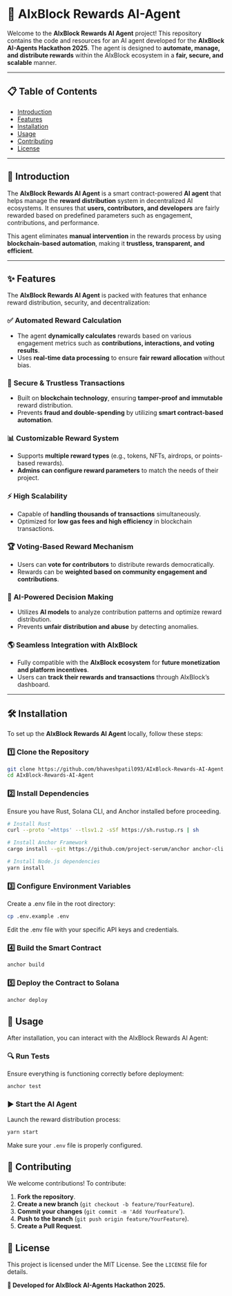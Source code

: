# 🎉 AIxBlock Rewards AI-Agent

Welcome to the **AIxBlock Rewards AI Agent** project! This repository contains the code and resources for an AI agent developed for the **AIxBlock AI-Agents Hackathon 2025**. The agent is designed to **automate, manage, and distribute rewards** within the AIxBlock ecosystem in a **fair, secure, and scalable** manner.

---

## 📋 Table of Contents

- [Introduction](#-introduction)
- [Features](#-features)
- [Installation](#-installation)
- [Usage](#-usage)
- [Contributing](#-contributing)
- [License](#-license)

---

## 📖 Introduction

The **AIxBlock Rewards AI Agent** is a smart contract-powered **AI agent** that helps manage the **reward distribution** system in decentralized AI ecosystems. It ensures that **users, contributors, and developers** are fairly rewarded based on predefined parameters such as engagement, contributions, and performance.

This agent eliminates **manual intervention** in the rewards process by using **blockchain-based automation**, making it **trustless, transparent, and efficient**.

---

## ✨ Features

The **AIxBlock Rewards AI Agent** is packed with features that enhance reward distribution, security, and decentralization:

### ✅ **Automated Reward Calculation**
- The agent **dynamically calculates** rewards based on various engagement metrics such as **contributions, interactions, and voting results**.
- Uses **real-time data processing** to ensure **fair reward allocation** without bias.

### 🔐 **Secure & Trustless Transactions**
- Built on **blockchain technology**, ensuring **tamper-proof and immutable** reward distribution.
- Prevents **fraud and double-spending** by utilizing **smart contract-based automation**.

### 📊 **Customizable Reward System**
- Supports **multiple reward types** (e.g., tokens, NFTs, airdrops, or points-based rewards).
- **Admins can configure reward parameters** to match the needs of their project.

### ⚡ **High Scalability**
- Capable of **handling thousands of transactions** simultaneously.
- Optimized for **low gas fees and high efficiency** in blockchain transactions.

### 🏆 **Voting-Based Reward Mechanism**
- Users can **vote for contributors** to distribute rewards democratically.
- Rewards can be **weighted based on community engagement and contributions**.

### 🤖 **AI-Powered Decision Making**
- Utilizes **AI models** to analyze contribution patterns and optimize reward distribution.
- Prevents **unfair distribution and abuse** by detecting anomalies.

### 🌎 **Seamless Integration with AIxBlock**
- Fully compatible with the **AIxBlock ecosystem** for **future monetization and platform incentives**.
- Users can **track their rewards and transactions** through AIxBlock’s dashboard.

---

## 🛠 Installation

To set up the **AIxBlock Rewards AI Agent** locally, follow these steps:

### 1️⃣ **Clone the Repository**

```bash
git clone https://github.com/bhaveshpatil093/AIxBlock-Rewards-AI-Agent.git
cd AIxBlock-Rewards-AI-Agent
```

### 2️⃣ Install Dependencies
Ensure you have Rust, Solana CLI, and Anchor installed before proceeding.

```bash
# Install Rust
curl --proto '=https' --tlsv1.2 -sSf https://sh.rustup.rs | sh

# Install Anchor Framework
cargo install --git https://github.com/project-serum/anchor anchor-cli

# Install Node.js dependencies
yarn install
```

### 3️⃣ Configure Environment Variables
Create a .env file in the root directory:

```bash
cp .env.example .env
```

Edit the .env file with your specific API keys and credentials.

### 4️⃣ Build the Smart Contract
```bash
anchor build
```

### 5️⃣ Deploy the Contract to Solana
```bash
anchor deploy
```

## 🚀 Usage
After installation, you can interact with the AIxBlock Rewards AI Agent:

### 🔍 Run Tests
Ensure everything is functioning correctly before deployment:

```bash
anchor test
```

### ▶️ Start the AI Agent
Launch the reward distribution process:

```bash
yarn start
```

Make sure your `.env` file is properly configured.

## 🤝 Contributing
We welcome contributions! To contribute:

1. **Fork the repository**.
2. **Create a new branch** (`git checkout -b feature/YourFeature`).
3. **Commit your changes** (`git commit -m 'Add YourFeature`').
4. **Push to the branch** (`git push origin feature/YourFeature`).
5. **Create a Pull Request**.

## 📄 License
This project is licensed under the MIT License. See the `LICENSE` file for details.

**🚀 Developed for AIxBlock AI-Agents Hackathon 2025.**
